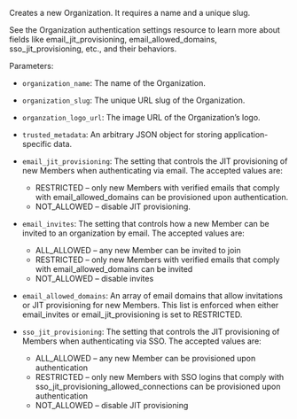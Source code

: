 Creates a new Organization. It requires a name and a unique slug.

See the Organization authentication settings resource to learn more about fields like email_jit_provisioning, email_allowed_domains, sso_jit_provisioning, etc., and their behaviors.

Parameters:

- `organization_name`: The name of the Organization.

- `organization_slug`: The unique URL slug of the Organization.

- `organzation_logo_url`: The image URL of the Organization’s logo.

- `trusted_metadata`: An arbitrary JSON object for storing application-specific data.

- `email_jit_provisioning`: The setting that controls the JIT provisioning of new Members when authenticating via email. The accepted values are:

  - RESTRICTED – only new Members with verified emails that comply with email_allowed_domains can be provisioned upon authentication.
  - NOT_ALLOWED – disable JIT provisioning.

- `email_invites`: The setting that controls how a new Member can be invited to an organization by email. The accepted values are:

  - ALL_ALLOWED – any new Member can be invited to join
  - RESTRICTED – only new Members with verified emails that comply with email_allowed_domains can be invited
  - NOT_ALLOWED – disable invites

- `email_allowed_domains`: An array of email domains that allow invitations or JIT provisioning for new Members. This list is enforced when either email_invites or email_jit_provisioning is set to RESTRICTED.

- `sso_jit_provisioning`: The setting that controls the JIT provisioning of Members when authenticating via SSO. The accepted values are:
  - ALL_ALLOWED – any new Member can be provisioned upon authentication
  - RESTRICTED – only new Members with SSO logins that comply with sso_jit_provisioning_allowed_connections can be provisioned upon authentication
  - NOT_ALLOWED – disable JIT provisioning
